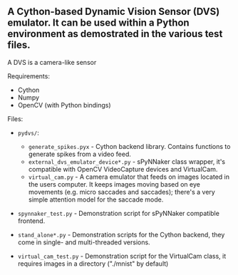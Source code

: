 ## A Cython-based Dynamic Vision Sensor (DVS) emulator. It can be used within a Python environment as demostrated in the various test files.


A DVS is a camera-like sensor 

Requirements:
- Cython
- Numpy
- OpenCV (with Python bindings)

Files:
- `pydvs/`:
  - `generate_spikes.pyx`  - Cython backend library. Contains functions to generate spikes from a video feed.
  - `external_dvs_emulator_device*.py` - sPyNNaker class wrapper, it's compatible with OpenCV VideoCapture devices and VirtualCam.
  - `virtual_cam.py` - A camera emulator that feeds on images located in the users computer. It keeps images moving based on eye movements (e.g. micro saccades and saccades); there's a very simple attention model for the saccade mode. 

- `spynnaker_test.py` - Demonstration script for sPyNNaker compatible frontend.
- `stand_alone*.py` - Demonstration scripts for the Cython backend, they come in single- and multi-threaded versions.
- `virtual_cam_test.py` - Demonstration script for the VirtualCam class, it requires images in a directory ("./mnist" by default)
